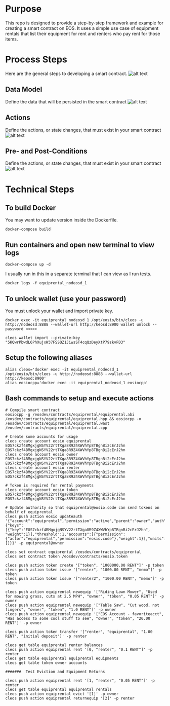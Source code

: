 

# Purpose
This repo is designed to provide a step-by-step framework and example for creating a smart contract on EOS. It uses a simple use case of equipment rentals that list their equipment for rent and renters who pay rent for those items.

# Process Steps
Here are the general steps to developing a smart contract.
![alt text](https://github.com/digital-scarcity/equiprental/blob/master/img/steps.png "Steps")


## Data Model
Define the data that will be persisted in the smart contract
![alt text](https://github.com/digital-scarcity/equiprental/blob/master/img/datamodel.png "Data Model")

## Actions
Define the actions, or state changes, that must exist in your smart contract
![alt text](https://github.com/digital-scarcity/equiprental/blob/master/img/actions.png "Actions")

## Pre- and Post-Conditions
Define the actions, or state changes, that must exist in your smart contract
![alt text](https://github.com/digital-scarcity/equiprental/blob/master/img/prepostconditions.png "Pre- and Post-Conditions")

# Technical Steps

## To build Docker
You may want to update version inside the Dockerfile.
```
docker-compose build
```

## Run containers and open new terminal to view logs
```
docker-compose up -d
```

I usually run in this in a separate terminal that I can view as I run tests.
```
docker logs -f equiprental_nodeosd_1
```

## To unlock wallet (use your password)
You must unlock your wallet and import private key.
```
docker exec -it equiprental_nodeosd_1 /opt/eosio/bin/cleos -u http://nodeosd:8888 --wallet-url http://keosd:8900 wallet unlock --password <<<>>

cleos wallet import --private-key "5KQwrPbwdL6PhXujxW37FSSQZ1JiwsST4cqQzDeyXtP79zkvFD3"
```


## Setup the following aliases
```
alias cleos='docker exec -it equiprental_nodeosd_1 /opt/eosio/bin/cleos -u http://nodeosd:8888 --wallet-url http://keosd:8900'
alias eosiocpp='docker exec -it equiprental_nodeosd_1 eosiocpp'
```

## Bash commands to setup and execute actions 
```
# Compile smart contract
eosiocpp -g /eosdev/contracts/equiprental/equiprental.abi /eosdev/contracts/equiprental/equiprental.hpp && eosiocpp -o /eosdev/contracts/equiprental/equiprental.wast /eosdev/contracts/equiprental/equiprental.cpp

# Create some accounts for usage
cleos create account eosio equiprental EOS7ckzf4BMgxjgNSYV22rtTXga8R9Z4XWVhYp8TBgnBi2cErJ2hn EOS7ckzf4BMgxjgNSYV22rtTXga8R9Z4XWVhYp8TBgnBi2cErJ2hn
cleos create account eosio owner EOS7ckzf4BMgxjgNSYV22rtTXga8R9Z4XWVhYp8TBgnBi2cErJ2hn EOS7ckzf4BMgxjgNSYV22rtTXga8R9Z4XWVhYp8TBgnBi2cErJ2hn
cleos create account eosio renter EOS7ckzf4BMgxjgNSYV22rtTXga8R9Z4XWVhYp8TBgnBi2cErJ2hn EOS7ckzf4BMgxjgNSYV22rtTXga8R9Z4XWVhYp8TBgnBi2cErJ2hn

# Token is required for rental payments
cleos create account eosio token EOS7ckzf4BMgxjgNSYV22rtTXga8R9Z4XWVhYp8TBgnBi2cErJ2hn EOS7ckzf4BMgxjgNSYV22rtTXga8R9Z4XWVhYp8TBgnBi2cErJ2hn

# Update authority so that equiprental@eosio.code can send tokens on behalf of equiprental
cleos push action eosio updateauth '{"account":"equiprental","permission":"active","parent":"owner","auth":{"keys":[{"key":"EOS7ckzf4BMgxjgNSYV22rtTXga8R9Z4XWVhYp8TBgnBi2cErJ2hn", "weight":1}],"threshold":1,"accounts":[{"permission":{"actor":"equiprental","permission":"eosio.code"},"weight":1}],"waits":[]}}' -p equiprental@owner

cleos set contract equiprental /eosdev/contracts/equiprental
cleos set contract token /eosdev/contracts/eosio.token

cleos push action token create '["token", "1000000.00 RENT"]' -p token
cleos push action token issue '["renter", "1000.00 RENT", "memo"]' -p token
cleos push action token issue '["renter2", "1000.00 RENT", "memo"]' -p token

cleos push action equiprental newequip '["Riding Lawn Mower", "Used for mowing grass, cuts at 2.5 MPH", "owner", "token", "0.05 RENT"]' -p owner
cleos push action equiprental newequip '["Table Saw", "Cut wood, not fingers", "owner", "token", "1.0 RENT"]' -p owner
cleos push action equiprental newequip '["EOS Account - favoriteacct", "Has access to some cool stuff to see", "owner", "token", "20.00 RENT"]' -p owner

cleos push action token transfer '["renter", "equiprental", "1.00 RENT", "initial deposit"]' -p renter

cleos get table equiprental renter balances
cleos push action equiprental rent '[0, "renter", "0.1 RENT"]' -p renter
cleos get table equiprental equiprental equipments
cleos get table token owner accounts

#######  Test Eviction and Equipment Returns

cleos push action equiprental rent '[1, "renter", "0.05 RENT"]' -p renter
cleos get table equiprental equiprental rentals
cleos push action equiprental evict '[1]' -p owner
cleos push action equiprental returnequip '[2]' -p renter

```